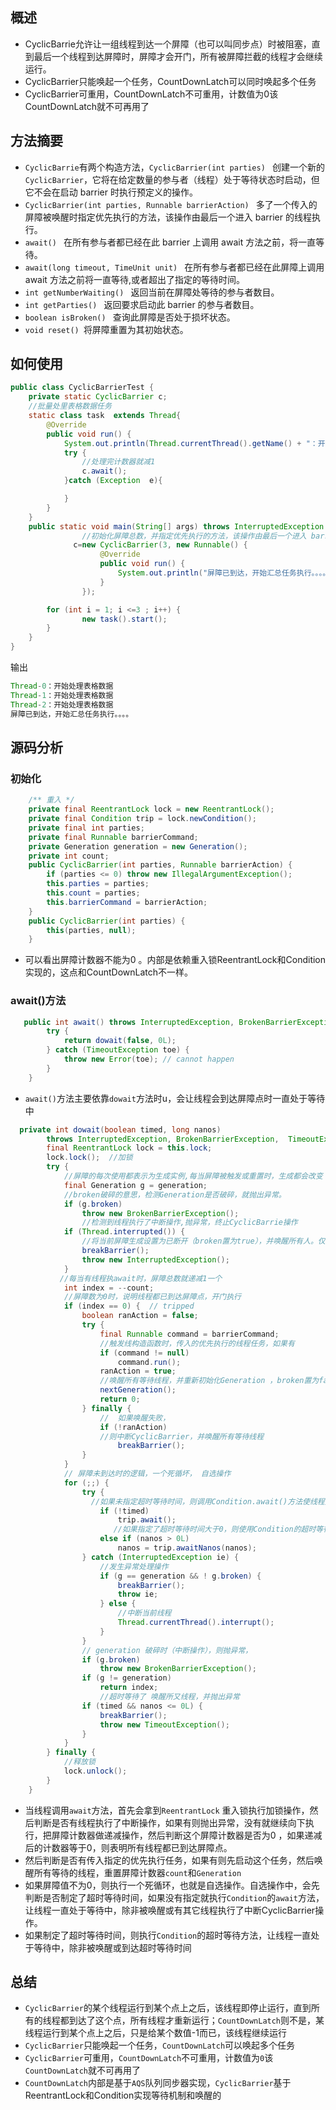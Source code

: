 ## 概述
* CyclicBarrie允许让一组线程到达一个屏障（也可以叫同步点）时被阻塞，直到最后一个线程到达屏障时，屏障才会开门，所有被屏障拦截的线程才会继续运行。
* CyclicBarrier只能唤起一个任务，CountDownLatch可以同时唤起多个任务
* CyclicBarrier可重用，CountDownLatch不可重用，计数值为0该CountDownLatch就不可再用了

## 方法摘要
* `CyclicBarrie`有两个构造方法，`CyclicBarrier(int parties) ` 创建一个新的 `CyclicBarrier`，它将在给定数量的参与者（线程）处于等待状态时启动，但它不会在启动 barrier 时执行预定义的操作。
* `CyclicBarrier(int parties, Runnable barrierAction) ` 多了一个传入的屏障被唤醒时指定优先执行的方法，该操作由最后一个进入 barrier 的线程执行。
* 	`await() `   在所有参与者都已经在此 barrier 上调用 await 方法之前，将一直等待。
* 	`await(long timeout, TimeUnit unit) `  在所有参与者都已经在此屏障上调用 await 方法之前将一直等待,或者超出了指定的等待时间。
* `int getNumberWaiting() ` 返回当前在屏障处等待的参与者数目。
* `int getParties() `  返回要求启动此 barrier 的参与者数目。
* `boolean isBroken() `  查询此屏障是否处于损坏状态。
* `void reset() `将屏障重置为其初始状态。
## 如何使用

```java
public class CyclicBarrierTest {
    private static CyclicBarrier c;
    //批量处里表格数据任务
    static class task  extends Thread{
        @Override
        public void run() {
            System.out.println(Thread.currentThread().getName() + "：开始处理表格数据");
            try {
                //处理完计数器就减1
                c.await();
            }catch (Exception  e){

            }
        }
    }
    public static void main(String[] args) throws InterruptedException {
                //初始化屏障总数，并指定优先执行的方法，该操作由最后一个进入 barrier 的线程执行。
              c=new CyclicBarrier(3, new Runnable() {
                    @Override
                    public void run() {
                        System.out.println("屏障已到达，开始汇总任务执行。。。。");
                    }
                });

        for (int i = 1; i <=3 ; i++) {
                new task().start();
        }
    }
}
```
输出

```java
Thread-0：开始处理表格数据
Thread-1：开始处理表格数据
Thread-2：开始处理表格数据
屏障已到达，开始汇总任务执行。。。。
```

## 源码分析
### 初始化
```java
    /** 重入 */
    private final ReentrantLock lock = new ReentrantLock();
    private final Condition trip = lock.newCondition();
    private final int parties;
    private final Runnable barrierCommand;
    private Generation generation = new Generation();
    private int count;
    public CyclicBarrier(int parties, Runnable barrierAction) {
        if (parties <= 0) throw new IllegalArgumentException();
        this.parties = parties;
        this.count = parties;
        this.barrierCommand = barrierAction;
    }
    public CyclicBarrier(int parties) {
        this(parties, null);
    }
```
* 可以看出屏障计数器不能为0 。内部是依赖重入锁ReentrantLock和Condition实现的，这点和CountDownLatch不一样。

### await()方法
```java
   public int await() throws InterruptedException, BrokenBarrierException {
        try {
            return dowait(false, 0L);
        } catch (TimeoutException toe) {
            throw new Error(toe); // cannot happen
        }
    }
```
* `await()`方法主要依靠`dowait`方法时u，会让线程会到达屏障点时一直处于等待中

```java
  private int dowait(boolean timed, long nanos)
        throws InterruptedException, BrokenBarrierException,  TimeoutException {
        final ReentrantLock lock = this.lock;
        lock.lock();  //加锁
        try {
        	//屏障的每次使用都表示为生成实例,每当屏障被触发或重置时，生成都会改变
            final Generation g = generation;
            //broken破碎的意思，检测Generation是否破碎，就抛出异常。
            if (g.broken)
                throw new BrokenBarrierException();
                //检测到线程执行了中断操作,抛异常，终止CyclicBarrie操作
            if (Thread.interrupted()) {
            	//将当前屏障生成设置为已断开（broken置为true），并唤醒所有人。仅在持锁时调用。
                breakBarrier();
                throw new InterruptedException();
            }
           //每当有线程执await时，屏障总数就递减1一个
            int index = --count;
            //屏障数为0时，说明线程都已到达屏障点，开门执行
            if (index == 0) {  // tripped
                boolean ranAction = false;
                try {
                    final Runnable command = barrierCommand;
                    //触发线构造函数时，传入的优先执行的线程任务，如果有
                    if (command != null)
                        command.run();
                    ranAction = true;
                    //唤醒所有等待线程，并重新初始化Generation ，broken置为false
                    nextGeneration();
                    return 0;
                } finally {
                	//  如果唤醒失败，
                    if (!ranAction)
                    //则中断CyclicBarrier，并唤醒所有等待线程
                        breakBarrier();
                }
            }
            // 屏障未到达时的逻辑，一个死循坏， 自选操作
            for (;;) {
                try {
                  //如果未指定超时等待时间，则调用Condition.await()方法使线程处于等待
                    if (!timed)
                        trip.await();
                       //如果指定了超时等待时间大于0，则使用Condition的超时等待方法
                    else if (nanos > 0L)
                        nanos = trip.awaitNanos(nanos);
                } catch (InterruptedException ie) {
                	//发生异常处理操作
                    if (g == generation && ! g.broken) {
                        breakBarrier();
                        throw ie;
                    } else {
                    	//中断当前线程
                        Thread.currentThread().interrupt();
                    }
                }
                // generation 破碎时（中断操作），则抛异常，
                if (g.broken)
                    throw new BrokenBarrierException();
                if (g != generation)
                    return index;
                    //超时等待了 唤醒所又线程，并抛出异常
                if (timed && nanos <= 0L) {
                    breakBarrier();
                    throw new TimeoutException();
                }
            }
        } finally {
        	//释放锁
            lock.unlock();
        }
    }
```
* 当线程调用`await`方法，首先会拿到`ReentrantLock` 重入锁执行加锁操作，然后判断是否有线程执行了中断操作，如果有则抛出异常，没有就继续向下执行，把屏障计数器做递减操作，然后判断这个屏障计数器是否为0 ，如果递减后的计数器等于0，则表明所有线程都已到达屏障点。
* 然后判断是否有传入指定的优先执行任务，如果有则先启动这个任务，然后唤醒所有等待的线程，重置屏障计数器`count`和`Generation`
* 如果屏障值不为0，则执行一个死循环，也就是自选操作。自选操作中，会先判断是否制定了超时等待时间，如果没有指定就执行`Condition`的`await`方法，让线程一直处于等待中，除非被唤醒或有其它线程执行了中断CyclicBarrier操作。
* 如果制定了超时等待时间，则执行`Condition`的超时等待方法，让线程一直处于等待中，除非被唤醒或到达超时等待时间

## 总结
* `CyclicBarrier`的某个线程运行到某个点上之后，该线程即停止运行，直到所有的线程都到达了这个点，所有线程才重新运行；`CountDownLatch`则不是，某线程运行到某个点上之后，只是给某个数值-1而已，该线程继续运行
* `CyclicBarrier`只能唤起一个任务，`CountDownLatch`可以唤起多个任务
* `CyclicBarrier`可重用，`CountDownLatch`不可重用，计数值为`0`该`CountDownLatch`就不可再用了
* `CountDownLatch`内部是基于`AQS`队列同步器实现，`CyclicBarrier`基于ReentrantLock和Condition实现等待机制和唤醒的
